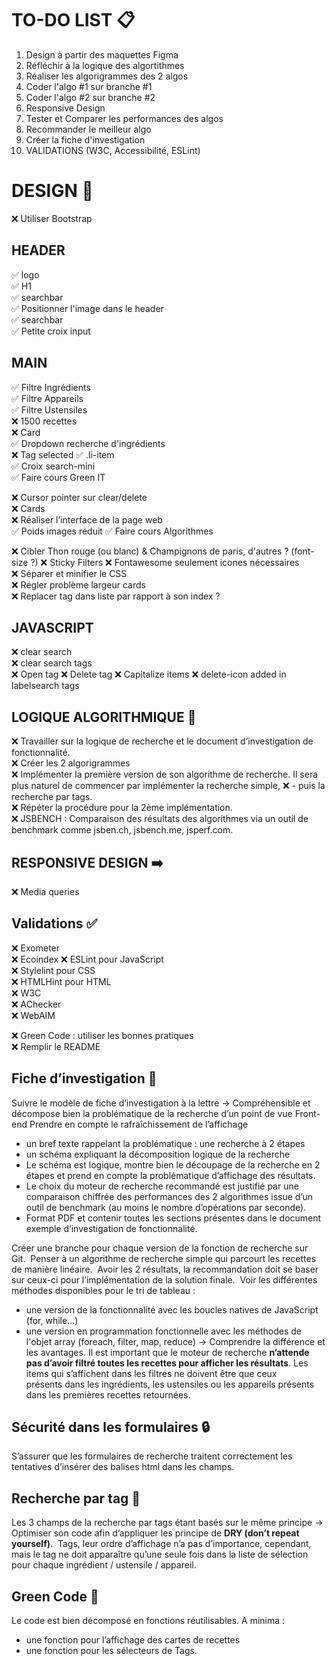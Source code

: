 # TO-DO LIST 📋

1. Design à partir des maquettes Figma
2. Réfléchir à la logique des algortithmes
3. Réaliser les algorigrammes des 2 algos
4. Coder l'algo #1 sur branche #1
5. Coder l'algo #2 sur branche #2
6. Responsive Design
7. Tester et Comparer les performances des algos
8. Recommander le meilleur algo
9. Créer la fiche d'investigation
10. VALIDATIONS (W3C, Accessibilité, ESLint)

# DESIGN 🎨

❌ Utiliser Bootstrap 

## HEADER
✅ logo  
✅ H1  
✅ searchbar  
✅ Positionner l'image dans le header  
✅ searchbar  
✅ Petite croix input  

## MAIN
✅ Filtre Ingrédients  
✅ Filtre Appareils  
✅ Filtre Ustensiles  
❌  1500 recettes  
❌ Card  
✅ Dropdown recherche d'ingrédients  
❌  Tag selected
✅ .li-item  
✅ Croix search-mini  
✅ Faire cours Green IT  

❌  Cursor pointer sur clear/delete  
❌  Cards    
❌  Réaliser l’interface de la page web    
✅ Poids images réduit 
✅ Faire cours Algorithmes 

❌ Cibler Thon rouge (ou blanc) & Champignons de paris, d'autres ? (font-size ?)
❌ Sticky Filters
❌ Fontawesome seulement icones nécessaires  
❌ Séparer et minifier le CSS  
❌ Régler problème largeur cards  
❌ Replacer tag dans liste par rapport à son index ? 

## JAVASCRIPT
❌ clear search  
❌ clear search tags  
❌ Open tag
❌ Delete tag
❌ Capitalize items
❌ delete-icon added in labelsearch tags

## LOGIQUE ALGORITHMIQUE 🧠
❌ Travailler sur la logique de recherche et le document d’investigation de fonctionnalité.  
❌ Créer les 2 algorigrammes  
❌ Implémenter la première version de son algorithme de recherche. Il sera plus naturel de commencer par implémenter la recherche simple, 
❌ - puis la recherche par tags.   
❌ Répéter la procédure pour la 2ème implémentation.  
❌ JSBENCH : Comparaison des résultats des algorithmes via un outil de benchmark comme jsben.ch, jsbench.me, jsperf.com.  

## RESPONSIVE DESIGN ➡️
❌ Media queries

## Validations ✅
❌ Exometer   
❌ Ecoindex
❌ ESLint pour JavaScript  
❌ Stylelint pour CSS  
❌ HTMLHint pour HTML  
❌ W3C     
❌ AChecker  
❌ WebAIM  

❌ Green Code : utiliser les bonnes pratiques   
❌ Remplir le README


## Fiche d’investigation 📄
Suivre le modèle de fiche d’investigation à la lettre
-> Compréhensible et décompose bien la problématique de la recherche d’un point de vue Front-end
    Prendre en compte le rafraîchissement de l’affichage
- un bref texte rappelant la problématique : une recherche à 2 étapes
- un schéma expliquant la décomposition logique de la recherche
- Le schéma est logique, montre bien le découpage de la recherche en 2 étapes et prend en compte la problématique d’affichage des résultats. 
- Le choix du moteur de recherche recommandé est justifié par une comparaison chiffrée des performances des 2 algorithmes issue d’un outil de benchmark (au moins le nombre d’opérations par seconde).
- Format PDF et contenir toutes les sections présentes dans le document exemple d’investigation de fonctionnalité.

Créer une branche pour chaque version de la fonction de recherche sur Git. 
Penser à un algorithme de recherche simple qui parcourt les recettes de manière linéaire. 
Avoir les 2 résultats, la recommandation doit se baser sur ceux-ci pour l’implémentation de la solution finale. 
Voir les différentes méthodes disponibles pour le tri de tableau :
- une version de la fonctionnalité avec les boucles natives de JavaScript (for, while...) 
- une version en programmation fonctionnelle avec les méthodes de l'objet array (foreach, filter, map, reduce) 
→ Comprendre la différence et les avantages. 
Il est important que le moteur de recherche **n’attende pas d’avoir filtré toutes les recettes pour afficher les résultats**. Les items qui s’affichent dans les filtres ne doivent être que ceux présents dans les ingrédients, les ustensiles ou les appareils présents dans les premières recettes retournées. 

## Sécurité dans les formulaires 🔒
S’assurer que les formulaires de recherche traitent correctement les tentatives d’insérer des balises html dans les champs.

## Recherche par tag 🔎
Les 3 champs de la recherche par tags étant basés sur le même principe
-> Optimiser son code afin d’appliquer les principe de **DRY (don’t repeat yourself)**. 
Tags, leur ordre d’affichage n’a pas d’importance, cependant, mais le tag ne doit apparaître qu’une seule fois dans la liste de sélection pour chaque ingrédient / ustensile / appareil.
 
## Green Code 🌱
Le code est bien décomposé en fonctions réutilisables. A minima :
- une fonction pour l’affichage des cartes de recettes
- une fonction pour les sélecteurs de Tags.